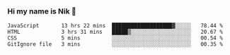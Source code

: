 ### Hi my name is Nik 👋

<!--
**NikDoe/NikDoe** is a ✨ _special_ ✨ repository because its `README.md` (this file) appears on your GitHub profile.

Here are some ideas to get you started:

- 🔭 I’m currently working on ...
- 🌱 I’m currently learning ...
- 👯 I’m looking to collaborate on ...
- 🤔 I’m looking for help with ...
- 💬 Ask me about ...
- 📫 How to reach me: ...
- 😄 Pronouns: ...
- ⚡ Fun fact: ...
-->

<!--START_SECTION:waka-->

```text
JavaScript       13 hrs 22 mins  ███████████████████▓░░░░░   78.44 %
HTML             3 hrs 31 mins   █████▒░░░░░░░░░░░░░░░░░░░   20.67 %
CSS              5 mins          ░░░░░░░░░░░░░░░░░░░░░░░░░   00.54 %
GitIgnore file   3 mins          ░░░░░░░░░░░░░░░░░░░░░░░░░   00.35 %
```

<!--END_SECTION:waka-->
